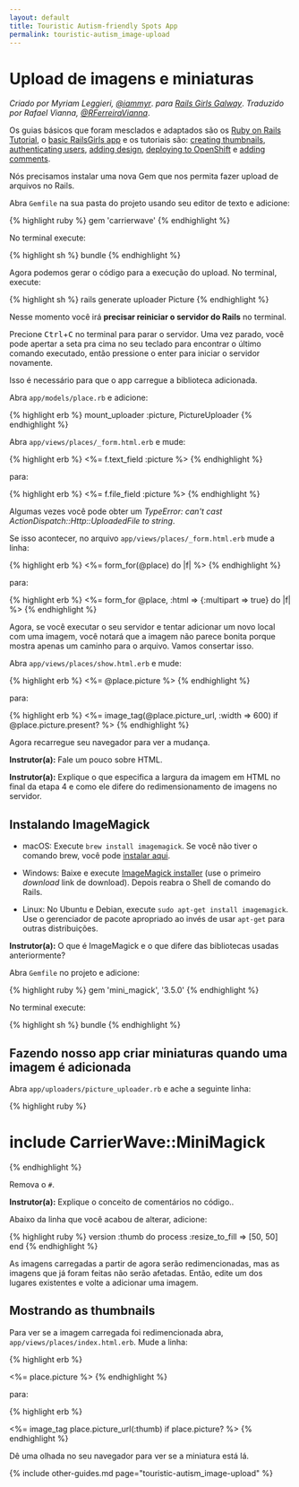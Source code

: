 ```yaml
---
layout: default
title: Touristic Autism-friendly Spots App 
permalink: touristic-autism_image-upload
---
```


# Upload de imagens e miniaturas

*Criado por Myriam Leggieri, [@iammyr](https://twitter.com/iammyr)*.
*para [Rails Girls Galway](https://github.com/RailsGirlsGalway)*.
*Traduzido por Rafael Vianna, [@RFerreiraVianna](https://twitter.com/rferreiravianna)*.

Os guias básicos que foram mesclados e adaptados são os  [Ruby on Rails Tutorial](http://www.railstutorial.org/book), o [basic RailsGirls app](http://guides.railsgirls.com/app/) e os tutoriais são: [creating thumbnails](http://guides.railsgirls.com/thumbnails), [authenticating users](http://guides.railsgirls.com/devise/), [adding design](http://guides.railsgirls.com/design), [deploying to OpenShift](http://guides.railsgirls.com/openshift/) e [adding comments](http://guides.railsgirls.com/commenting).

Nós precisamos instalar uma nova Gem que nos permita fazer upload de arquivos no Rails.

Abra `Gemfile` na sua pasta do projeto usando seu editor de texto e adicione:

{% highlight ruby %}
gem 'carrierwave'
{% endhighlight %}

No terminal execute:

{% highlight sh %}
bundle
{% endhighlight %}

Agora podemos gerar o código para a execução do upload. No terminal, execute:

{% highlight sh %}
rails generate uploader Picture
{% endhighlight %}

Nesse momento você irá **precisar reiniciar o servidor do Rails** no terminal.

Precione <kbd>Ctrl</kbd>+<kbd>C</kbd> no terminal para parar o servidor. Uma vez parado, você pode apertar a seta pra cima no seu teclado para encontrar o último comando executado, então pressione o enter para iniciar o servidor novamente.

Isso é necessário para que o app carregue a biblioteca adicionada.

Abra `app/models/place.rb` e adicione:

{% highlight erb %}
mount_uploader :picture, PictureUploader
{% endhighlight %}

Abra `app/views/places/_form.html.erb` e mude:

{% highlight erb %}
<%= f.text_field :picture %>
{% endhighlight %}

para:

{% highlight erb %}
<%= f.file_field :picture %>
{% endhighlight %}


Algumas vezes você pode obter um *TypeError: can't cast ActionDispatch::Http::UploadedFile to string*.

Se isso acontecer, no arquivo `app/views/places/_form.html.erb` mude a linha:

{% highlight erb %}
<%= form_for(@place) do |f| %>
{% endhighlight %}

para:

{% highlight erb %}
<%= form_for @place, :html => {:multipart => true} do |f| %>
{% endhighlight %}

Agora, se você executar o seu servidor e tentar adicionar um novo local com uma imagem, você notará que a imagem não parece bonita porque mostra apenas um caminho para o arquivo. Vamos consertar isso.

Abra `app/views/places/show.html.erb` e mude:

{% highlight erb %}
<%= @place.picture %>
{% endhighlight %}

para:

{% highlight erb %}
<%= image_tag(@place.picture_url, :width => 600) if @place.picture.present? %>
{% endhighlight %}

Agora recarregue seu navegador para ver a mudança.

**Instrutor(a):** Fale um pouco sobre HTML.

**Instrutor(a):** Explique o que especifica a largura da imagem em HTML no final da etapa
4 e como ele difere do redimensionamento de imagens no servidor.

## Instalando ImageMagick

* macOS: Execute `brew install imagemagick`. Se você não tiver o comando brew, você pode [instalar aqui][in-homebrew].
* Windows: Baixe e execute [ImageMagick installer][im-win] (use o primeiro
  *download* link de download). Depois reabra o Shell de comando do Rails.
* Linux: No Ubuntu e Debian, execute `sudo apt-get install imagemagick`. Use o gerenciador de pacote apropriado ao invés de usar `apt-get` para outras distribuições.

  [im-win]: http://www.imagemagick.org/script/binary-releases.php?ImageMagick=vkv0r0at8sjl5qo91788rtuvs3#windows
  [in-homebrew]: http://mxcl.github.io/homebrew/

**Instrutor(a):** O que é ImageMagick e o que difere das bibliotecas usadas anteriormente?

Abra `Gemfile` no projeto e adicione:

{% highlight ruby %}
gem 'mini_magick', '3.5.0'
{% endhighlight %}

No terminal execute:

{% highlight sh %}
bundle
{% endhighlight %}

## Fazendo nosso app criar miniaturas quando uma imagem é adicionada

Abra `app/uploaders/picture_uploader.rb` e ache a seguinte linha:

{% highlight ruby %}
# include CarrierWave::MiniMagick
{% endhighlight %}

Remova o `#`.

**Instrutor(a):** Explique o conceito de comentários no código..

Abaixo da linha que você acabou de alterar, adicione:

{% highlight ruby %}
version :thumb do
  process :resize_to_fill => [50, 50]
end
{% endhighlight %}

As imagens carregadas a partir de agora serão redimencionadas, mas as imagens que já foram feitas não serão afetadas.
Então, edite um dos lugares existentes e volte a adicionar uma imagem.

## Mostrando as thumbnails

Para ver se a imagem carregada foi redimencionada abra,
`app/views/places/index.html.erb`. Mude a linha:

{% highlight erb %}
<td><%= place.picture %></td>
{% endhighlight %}

para:

{% highlight erb %}
<td><%= image_tag place.picture_url(:thumb) if place.picture? %></td>
{% endhighlight %}

Dê uma olhada no seu navegador para ver se a miniatura está lá.

{% include other-guides.md page="touristic-autism_image-upload" %}
